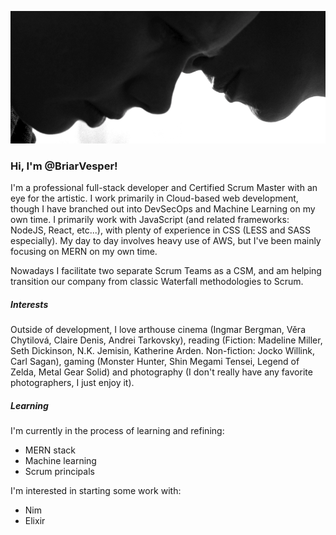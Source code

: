 ![Persona, Ingmar Bergman](https://raw.githubusercontent.com/BriarVesper/BriarVesper/master/HeroImage2.png)
### Hi, I'm @BriarVesper!

I'm a professional full-stack developer and Certified Scrum Master with an eye for the artistic. I work primarily in Cloud-based web development, though I have branched out into DevSecOps and Machine Learning on my own time. I primarily work with JavaScript (and related frameworks: NodeJS, React, etc...), with plenty of experience in CSS (LESS and SASS especially). My day to day involves heavy use of AWS, but I've been mainly focusing on MERN on my own time.

Nowadays I facilitate two separate Scrum Teams as a CSM, and am helping transition our company from classic Waterfall methodologies to Scrum.

##### Interests
Outside of development, I love arthouse cinema (Ingmar Bergman, Věra Chytilová, Claire Denis, Andrei Tarkovsky), reading (Fiction: Madeline Miller, Seth Dickinson, N.K. Jemisin, Katherine Arden. Non-fiction: Jocko Willink, Carl Sagan), gaming (Monster Hunter, Shin Megami Tensei, Legend of Zelda, Metal Gear Solid) and photography (I don't really have any favorite photographers, I just enjoy it).

##### Learning
I'm currently in the process of learning and refining:
* MERN stack
* Machine learning
* Scrum principals

I'm interested in starting some work with:
* Nim
* Elixir
